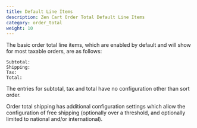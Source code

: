 ```yaml
---
title: Default Line Items 
description: Zen Cart Order Total Default Line Items
category: order_total
weight: 10
---
```


The basic order total line items, which are enabled by default and will show for most taxable orders, are as follows: 

```
Subtotal:
Shipping:
Tax:
Total: 
```

The entries for subtotal, tax and total have no configuration other than sort order. 

Order total shipping has additional configuration settings which allow the configuration of free shipping (optionally over a threshold, and optionally limited to national and/or international). 
